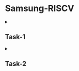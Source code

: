 # Samsung-RISCV

<details>
<summary><h2> Task-1 </h2> </summary>
<br>
 <summary><h2> theory </h2> </summary> 

### Running and understanding the C-based code on RISC-V architecture. 
<summary><h2> Synthesis </h2> </summary> 

![Screenshot 2025-01-06 161234](https://github.com/user-attachments/assets/56e219ad-62d7-4cf2-9b57-27ee52a93a40)
  
![Screenshot 2025-01-06 231204](https://github.com/user-attachments/assets/89392d20-b827-4779-9808-1b81ba609b0b)
</details>


<details>
<summary><h2> Task-2 </h2> </summary>
<br>
 <summary><h2> theory </h2> </summary> 

 ### Compiled C code.
 ### RISCV object dump for optimization level -Ofast.

 <summary><h2> Synthesis </h2> </summary> 
 
![Screenshot 2025-01-12 193954](https://github.com/user-attachments/assets/ccd1cd65-091f-475b-bdf8-aca79970d3fe)


![Screenshot 2025-01-12 193747](https://github.com/user-attachments/assets/77936148-be0f-434d-98a0-7d01f24eeffa)
![Screenshot 2025-01-12 193954](https://github.com/user-attachments/assets/ccd1cd65-091f-475b-bdf8-aca79970d3fe)



